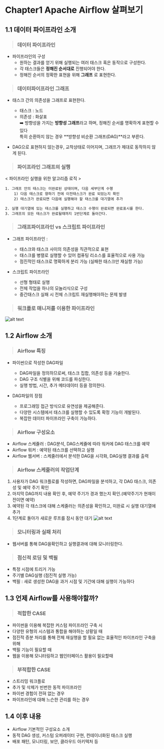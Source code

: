# **Chapter1 Apache Airflow 살펴보기**

## **1.1 데이터 파이프라인 소개**

> ### 데이터 파이프라인
- 파이프라인의 구성
    - 원하는 결과를 얻기 위해 실행되는 여러 태스크 혹은 동작으로 구성한다.
    - 각 태스크들은 **정해진 순서대로** 진행되어야 한다.
    - 정해진 순서의 정확한 표현을 위해 **그래프** 로 표현한다.
> ### 데이터파이프라인 그래프
- 태스크 간의 의존성을 그래프로 표현한다.
    - 태스크 : 노드
    - 의존성 : 화살표<br>
    ➡️ 방향성을 가지는 **방향성 그래프**라고 하며, 정해진 순서를 명확하게 표현할 수 있다<br>
        특히 순환하지 않는 경우 **방향성 비순환 그래프(DAG)**라고 부른다.

- DAG으로 표현하지 않는경우, 교착상태로 이어지며, 그래프가 제대로 동작하지 않게 된다.



> ### 파이프라인 그래프의 실행

< 파이프라인 실행을 위한 알고리즘 로직 > 

    1. 그래프 안의 태스크는 미완료된 상태이며, 다음 세부단계 수행
        1) 다음 태스크로 향하기 전에 이전태스크가 완료 되었는지 확인
        2) 태스크가 완료되면 다음에 실행해야 할 태스크를 대기열에 추가

    2. 실행 대기열에 있는 태스크를 실행하고 태스크 수행이 완료되면 완료표시를 한다.
    3. 그래프의 모든 태스크가 완료될때까지 1번단계로 돌아간다. 

 
> ### 그래프파이프라인 vs 스크립트 파이프라인
- 그래프 파이프라인 : 
    - 태스크와 태스크 사이의 의존성을 직관적으로 표현
    - 태스크를 병렬로 실행할 수 있어 컴퓨팅 리소스를 효율적으로 사용 가능
    - 점진적인 태스크로 명확하게 분리 가능 (실패한 태스크만 재실항 가능)

- 스크립트 파이프라인 
    - 선형 형태로 실행
    - 전체 작업을 하나의 모놀리식으로 구성
    - 중간태스크 실패 시 전체 스크립트 재실행해야하는 문제 발생

> ### 워크플로 매니저를 이용한 파이프라인
![alt text](image.png)


## **1.2 Airflow 소개**

> ### Airflow 특징
- 파이썬으로 작성한 DAG파일
    - DAG파일을 정의하므로써, 태스크 집합, 의존성 등을 기술한다.
    - DAG 구조 식별을 위해 코드를 파싱한다.
    - 실행 방법, 시간, 추가 메타데이터 등을 정의한다.

- DAG파일의 장점
    -  프로그래밍 접근 방식으로 유연성을 제공해준다.
    - 다양한 시스템에서 태스크를 실행할 수 있도록 확정 기능이 개발된다.
    - 복잡한 데이터 파이프라인 구축이 가능하다.

> ### Airflow 구성요소
- Airflow 스케쥴러 : DAG분석, DAG스케쥴에 따라 워커에 DAG 태스크를 예약
- Airflow 워커 : 예약된 태스크를 선택하고 실행
- Airflow 웹서버 : 스케줄러에서 분석한 DAG을 시각화, DAG실행 결과를 출력



> ### Airflow 스케줄러의 작업단계

1. 사용자가 DAG 워크플로를 작성하면, DAG파일을 분석하고, 각 DAG 태스크, 의존성 및 예약 주기 확인
2. 마지막 DAG까지 내용 확인 후, 예약 주기가 경과 했는지 확인.(예약주기가 현재이전이면 예약)
3. 예약된 각 태스크에 대해 스케줄러는 의존성을 확인하고, 미완료 시 실행 대기열에 추가
4. 1단계로 돌아가 새로운 루프를 잠시 동안 대기
![alt text](image-1.png)


> ### 모니터링과 실패 처리
 - 웹서버를 통해 DAG을확인하고 실행결과에 대해 모니터링한다.

> ### 점신적 로딩 및 백필
 - 특정 시점에 트리거 가능
 - 주기별 DAG실행 (점진적 실행 가능)
 - 백필 : 새로 생성한 DAG을 과거 시점 및 기간에 대해 실행이 가능하다


## **1.3 언제 Airflow를 사용해야할까?**

> ### 적합한 CASE
- 파이썬을 이용해 복잡한 커스텀 파이프라인 구축 시
- 다양한 유형의 시스템과 통합을 해야하는 상황일 때
- 점진적 증분 처리를 통해 전체 재실행을 할 필요 없는 효율적인 파이프라인 구축을 위해
- 백필 기능이 필요할 때
- 웹을 이용해 모니터링하고 웹인터페이스 활용이 필요할때

> ### 부적합한 CASE
- 스트리밍 워크플로
- 추가 및 삭제가 빈번한 동적 파이프라인
- 파이썬 경험이 전혀 없는 경우
- 파이프라인에 대해 느슨한 관리를 하는 경우

## **1.4 이후 내용**
- Airflow 기본적인 구성요소 소개
- 동적 DAG 생성, 커스텀 오퍼레이터 구현, 컨테이너화된 태스크 실행
- 배포 패턴, 모니터링, 보안, 클라우드 아키텍처 등

